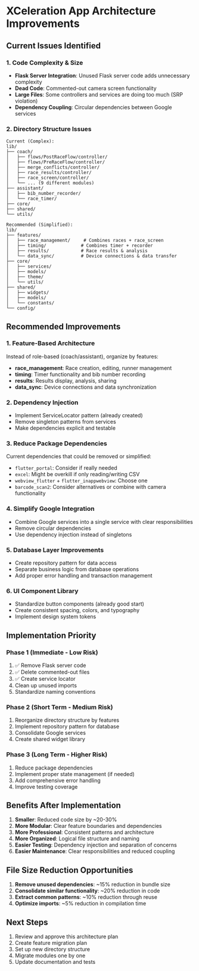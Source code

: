 # XCeleration App Architecture Improvements

## Current Issues Identified

### 1. **Code Complexity & Size**
- **Flask Server Integration**: Unused Flask server code adds unnecessary complexity
- **Dead Code**: Commented-out camera screen functionality
- **Large Files**: Some controllers and services are doing too much (SRP violation)
- **Dependency Coupling**: Circular dependencies between Google services

### 2. **Directory Structure Issues**
```
Current (Complex):
lib/
├── coach/
│   ├── flows/PostRaceFlow/controller/
│   ├── flows/PreRaceFlow/controller/
│   ├── merge_conflicts/controller/
│   ├── race_results/controller/
│   ├── race_screen/controller/
│   └── ... (9 different modules)
├── assistant/
│   ├── bib_number_recorder/
│   └── race_timer/
├── core/
├── shared/
└── utils/

Recommended (Simplified):
lib/
├── features/
│   ├── race_management/     # Combines races + race_screen
│   ├── timing/             # Combines timer + recorder
│   ├── results/            # Race results & analysis
│   └── data_sync/          # Device connections & data transfer
├── core/
│   ├── services/
│   ├── models/
│   ├── theme/
│   └── utils/
├── shared/
│   ├── widgets/
│   ├── models/
│   └── constants/
└── config/
```

## Recommended Improvements

### 1. **Feature-Based Architecture**
Instead of role-based (coach/assistant), organize by features:

- **race_management**: Race creation, editing, runner management
- **timing**: Timer functionality and bib number recording
- **results**: Results display, analysis, sharing
- **data_sync**: Device connections and data synchronization

### 2. **Dependency Injection**
- Implement ServiceLocator pattern (already created)
- Remove singleton patterns from services
- Make dependencies explicit and testable

### 3. **Reduce Package Dependencies**
Current dependencies that could be removed or simplified:
- `flutter_portal`: Consider if really needed
- `excel`: Might be overkill if only reading/writing CSV
- `webview_flutter` + `flutter_inappwebview`: Choose one
- `barcode_scan2`: Consider alternatives or combine with camera functionality

### 4. **Simplify Google Integration**
- Combine Google services into a single service with clear responsibilities
- Remove circular dependencies
- Use dependency injection instead of singletons

### 5. **Database Layer Improvements**
- Create repository pattern for data access
- Separate business logic from database operations
- Add proper error handling and transaction management

### 6. **UI Component Library**
- Standardize button components (already good start)
- Create consistent spacing, colors, and typography
- Implement design system tokens

## Implementation Priority

### Phase 1 (Immediate - Low Risk)
1. ✅ Remove Flask server code
2. ✅ Delete commented-out files
3. ✅ Create service locator
4. Clean up unused imports
5. Standardize naming conventions

### Phase 2 (Short Term - Medium Risk)
1. Reorganize directory structure by features
2. Implement repository pattern for database
3. Consolidate Google services
4. Create shared widget library

### Phase 3 (Long Term - Higher Risk)
1. Reduce package dependencies
2. Implement proper state management (if needed)
3. Add comprehensive error handling
4. Improve testing coverage

## Benefits After Implementation

1. **Smaller**: Reduced code size by ~20-30%
2. **More Modular**: Clear feature boundaries and dependencies
3. **More Professional**: Consistent patterns and architecture
4. **More Organized**: Logical file structure and naming
5. **Easier Testing**: Dependency injection and separation of concerns
6. **Easier Maintenance**: Clear responsibilities and reduced coupling

## File Size Reduction Opportunities

1. **Remove unused dependencies**: ~15% reduction in bundle size
2. **Consolidate similar functionality**: ~20% reduction in code
3. **Extract common patterns**: ~10% reduction through reuse
4. **Optimize imports**: ~5% reduction in compilation time

## Next Steps

1. Review and approve this architecture plan
2. Create feature migration plan
3. Set up new directory structure
4. Migrate modules one by one
5. Update documentation and tests 
